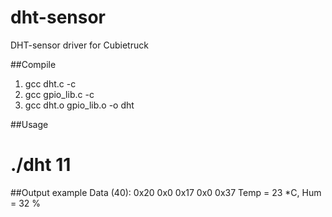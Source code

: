 # dht-sensor
DHT-sensor driver for Cubietruck

##Compile
1. gcc dht.c -c
2. gcc gpio_lib.c -c
3. gcc dht.o gpio_lib.o -o dht

##Usage
# ./dht 11

##Output example
Data (40): 0x20 0x0 0x17 0x0 0x37
Temp = 23 *C, Hum = 32 %
